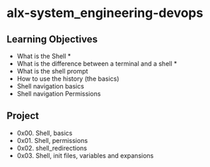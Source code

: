 # alx-system_engineering-devops

## Learning Objectives

* What is the Shell *
* What is the difference between a terminal and a shell *
* What is the shell prompt
* How to use the history (the basics)
* Shell navigation basics 
* Shell navigation Permissions

## Project 
* 0x00. Shell, basics
* 0x01. Shell, permissions
* 0x02. shell_redirections
* 0x03. Shell, init files, variables and expansions
